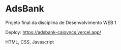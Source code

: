 # AdsBank

Projeto final da disciplina de Desenvolvimento WEB 1

Deploy: https://adsbank-caiovncs.vercel.app/

HTML, CSS, Javascript

